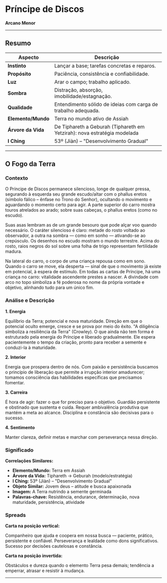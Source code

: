 # Príncipe de Discos

**Arcano Menor**

---

## Resumo

| Aspecto | Descrição |
|---------|-----------|
| **Instinto** | Lançar a base; tarefas concretas e reparos. |
| **Propósito** | Paciência, consistência e confiabilidade. |
| **Luz** | Arar o campo; trabalho aplicado. |
| **Sombra** | Distração, absorção, imobilidade/estagnação. |
| **Qualidade** | Entendimento sólido de ideias com carga de trabalho adequada. |
| **Elemento/Mundo** | Terra no mundo ativo de Assiah |
| **Árvore da Vida** | De Tiphareth a Geburah (Tiphareth em Yetzirah): nova estratégia modelada |
| **I Ching** | 53º (Jiàn) – "Desenvolvimento Gradual" |

---

## O Fogo da Terra

### Contexto

O Príncipe de Discos permanece silencioso, longe de qualquer pressa, segurando à esquerda seu grande escudo/altar com o phallus eretos (símbolo fálico – ênfase no Trono do Senhor), ocultando o movimento e aguardando o momento certo para agir. A parte superior do carro mostra touros atrelados ao arado; sobre suas cabeças, o phallus eretos (como no escudo).

Suas asas lembram as de um grande besouro que pode alçar voo quando necessário. O caráter silencioso é claro: metade do rosto voltado ao observador, a outra na sombra — como em sonho — ativando-se ao crepúsculo. Os desenhos no escudo mostram o mundo terrestre. Acima do rosto, raios negros do sol sobre uma folha de trigo representam fertilidade madura.

Na lateral do carro, o corpo de uma criança repousa como em sono. Quando o carro se move, ela desperta — sinal de que o movimento já existe em potencial, à espera de estímulo. Em todas as cartas de Príncipe, há uma criança no carro: vitalidade ascendente prestes a nascer. A divindade com arco no topo simboliza a fé poderosa no nome da própria vontade e objetivo, alinhando tudo para um único fim.

### Análise e Descrição

**1. Energia**

Equilíbrio da Terra; potencial e nova maturidade. Direção em que o potencial oculto emerge, cresce e se prova por meio do êxito. "A diligência simboliza a resiliência da Terra" (Crowley). O que ainda não tem forma é estruturado pela energia do Príncipe e liberado gradualmente. Ele espera pacientemente o tempo da criação, pronto para receber a semente e conduzi-la à maturidade.

**2. Interior**

Energia que prospera dentro de nós. Com paixão e persistência buscamos o princípio de liberação que permite a irrupção interior amadurecer; tomamos consciência das habilidades específicas que precisamos fomentar.

**3. Carreira**

É hora de agir: fazer o que for preciso para o objetivo. Guardião persistente e obstinado que sustenta e cuida. Requer ambivalência produtiva que mantém a meta ao alcance. Disciplina e constância são decisivas para o sucesso.

**4. Sentimento**

Manter clareza, definir metas e marchar com perseverança nessa direção.

### Significado

**Correlações Similares:**

- **Elemento/Mundo:** Terra em Assiah
- **Árvore da Vida:** Tiphareth → Geburah (modelo/estratégia)
- **I Ching:** 53º (Jiàn) – "Desenvolvimento Gradual"
- **Objeto Similar:** Jovem deus – atitude e busca apaixonada
- **Imagem:** A Terra nutrindo a semente germinada
- **Palavras‑chave:** Resistência, endurance, determinação, nova maturidade, persistência, atividade

### Spreads

**Carta na posição vertical:**

Companheiro que ajuda e coopera em nossa busca — paciente, prático, persistente e confiável. Perseverança e lealdade como dons significativos. Sucesso por decisões cautelosas e constância.

**Carta na posição invertida:**

Obstáculos e dureza quando o elemento Terra pesa demais; tendência a emperrar, atrasar e resistir à mudança.

---


